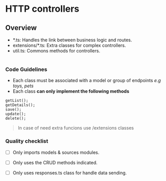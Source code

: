 # HTTP controllers

## Overview
  - *.ts: Handles the link between business logic and routes.
  - extensions/*.ts: Extra classes for complex controllers.
  - util.ts: Commons methods for controllers.
<br/><br/>

### Code Guidelines

- Each class must be associated with a model or group of endpoints *e.g toys, pets*
- Each class **can only implement the following methods**
```
getList();
getDetails();
save();
update();
delete();
```
>In case of need extra funcions use /extensions classes


### Quality checklist

- [ ] Only imports models & sources modules.
- [ ] Only uses the CRUD methods indicated.
- [ ] Only uses responses.ts class for handle data sending.




